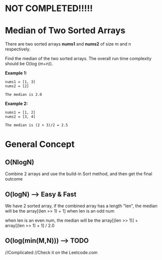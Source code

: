 # NOT COMPLETED!!!!!

# Median of Two Sorted Arrays

There are two sorted arrays **nums1** and **nums2** of size m and n respectively.

Find the median of the two sorted arrays. The overall run time complexity should be O(log (m+n)).

**Example 1:**

```
nums1 = [1, 3]
nums2 = [2]

The median is 2.0

```

**Example 2:**

```
nums1 = [1, 2]
nums2 = [3, 4]

The median is (2 + 3)/2 = 2.5
```



# General Concept
## O(NlogN)
Combine 2 arrays and use the build-in Sort method, and then get the final outcome
## O(logN) --> Easy & Fast
We have 2 sorted array, if the combined array has a length "len", the median will be the array[(len >> 1) + 1] when len is an odd num

when len is an even num, the median will be the array[(len >> 1)] + array[(len >> 1) + 1] / 2.0





## O(log(min(M,N))) --> TODO
//Complicated 
//Check it on the Leetcode.com





